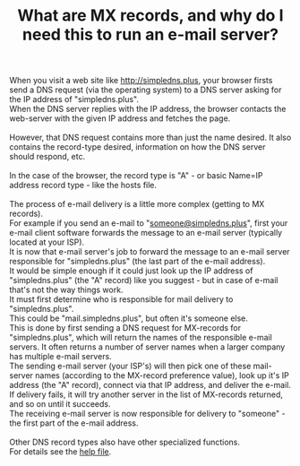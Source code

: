 ﻿---
title: What are MX records, and why do I need this to run an e-mail server?
category: 7
frontpage: false
comments: true
created-utc: 2019-01-01
modified-utc: 2019-01-01
---
When you visit a web site like http://simpledns.plus, your browser firsts send a DNS request (via the operating system) to a DNS server asking for the IP address of "simpledns.plus".<br />
When the DNS server replies with the IP address, the browser contacts the web-server with the given IP address and fetches the page.<br />
<br />
However, that DNS request contains more than just the name desired. It also contains the record-type desired, information on how the DNS server should respond, etc.<br />
<br />
In the case of the browser, the record type is "A" - or basic Name=IP address record type - like the hosts file.<br />
<br />
The process of e-mail delivery is a little more complex (getting to MX records).<br />
For example if you send an e-mail to "someone@simpledns.plus", first your e-mail client software forwards the message to an e-mail server (typically located at your ISP).<br />
It is now that e-mail server's job to forward the message to an e-mail server responsible for "simpledns.plus" (the last part of the e-mail address).<br />
It would be simple enough if it could just look up the IP address of "simpledns.plus" (the "A" record) like you suggest - but in case of e-mail that's not the way things work.<br />
It must first determine who is responsible for mail delivery to "simpledns.plus".<br />
This could be "mail.simpledns.plus", but often it's someone else.<br />
This is done by first sending a DNS request for MX-records for "simpledns.plus", which will return the names of the responsible e-mail servers. It often returns a number of server names when a larger company has multiple e-mail servers.<br />
The sending e-mail server (your ISP's) will then pick one of these mail-server names (according to the MX-record preference value), look up it's IP address (the "A" record), connect via that IP address, and deliver the e-mail.<br />
If delivery fails, it will try another server in the list of MX-records returned, and so on until it succeeds.<br />
The receiving e-mail server is now responsible for delivery to "someone" - the first part of the e-mail address.<br />
<br />
Other DNS record types also have other specialized functions.<br />
For details see the <a href="https://simpledns.plus/helplink?p=rectypes">help file</a>.